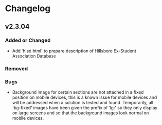 # Changelog

## v2.3.04

### Added or Changed
- Add 'hisd.html' to prepare description of Hillsboro Ex-Student Association Database

### Removed

### Bugs
- Background image for certain sections are not attached in a fixed position on mobile devices, this is a known issue for mobile devices and will be addressed when a solution is tested and found. Temporarily, all 'bg-fixed' images have been given the prefix of 'lg:' so they only display on large screens and so that the background images look normal on mobile devices.
